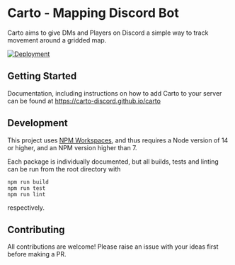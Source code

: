 # Carto - Mapping Discord Bot

Carto aims to give DMs and Players on Discord a simple way to track movement around a gridded map.

[![Deployment](https://github.com/Carto-Discord/carto/actions/workflows/deployment.yml/badge.svg)](https://github.com/Carto-Discord/carto/actions/workflows/deployment.yml)

## Getting Started

Documentation, including instructions on how to add Carto to your server can be found at https://carto-discord.github.io/carto

## Development

This project uses [NPM Workspaces](https://docs.npmjs.com/cli/v8/using-npm/workspaces), and thus requires a Node version of 14 or higher, and an NPM version higher than 7.

Each package is individually documented, but all builds, tests and linting can be run from the root directory with

```
npm run build
npm run test
npm run lint
```

respectively.

## Contributing

All contributions are welcome! Please raise an issue with your ideas first before making a PR.
